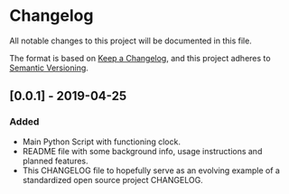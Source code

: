 # Changelog

All notable changes to this project will be documented in this file.

The format is based on [Keep a Changelog](https://keepachangelog.com/en/1.0.0/),
and this project adheres to [Semantic Versioning](https://semver.org/spec/v2.0.0.html).

## [0.0.1] - 2019-04-25
### Added
- Main Python Script with functioning clock.
- README file with some background info, usage instructions and planned features.
- This CHANGELOG file to hopefully serve as an evolving example of a
  standardized open source project CHANGELOG.